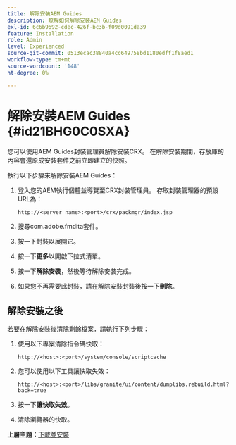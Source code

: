 ```yaml
---
title: 解除安裝AEM Guides
description: 瞭解如何解除安裝AEM Guides
exl-id: 6c6b9692-cdec-426f-bc3b-f09d0091da39
feature: Installation
role: Admin
level: Experienced
source-git-commit: 0513ecac38840a4cc649758bd1180edff1f8aed1
workflow-type: tm+mt
source-wordcount: '148'
ht-degree: 0%

---
```


# 解除安裝AEM Guides {#id21BHG0C0SXA}

您可以使用AEM Guides封裝管理員解除安裝CRX。 在解除安裝期間，存放庫的內容會還原成安裝套件之前立即建立的快照。

執行以下步驟來解除安裝AEM Guides：

1. 登入您的AEM執行個體並導覽至CRX封裝管理員。 存取封裝管理器的預設URL為：

   ```http
   http://<server name>:<port>/crx/packmgr/index.jsp
   ```

1. 搜尋com.adobe.fmdita套件。
1. 按一下封裝以展開它。
1. 按一下&#x200B;**更多**&#x200B;以開啟下拉式清單。
1. 按一下&#x200B;**解除安裝**，然後等待解除安裝完成。
1. 如果您不再需要此封裝，請在解除安裝封裝後按一下&#x200B;**刪除**。

## 解除安裝之後

若要在解除安裝後清除剩餘檔案，請執行下列步驟：

1. 使用以下專案清除指令碼快取：

   ```http
   http://<host>:<port>/system/console/scriptcache
   ```

1. 您可以使用以下工具讓快取失效：

   ```http
   http://<host>:<port>/libs/granite/ui/content/dumplibs.rebuild.html?back=true
   ```

1. 按一下&#x200B;**讓快取失效**。
1. 清除瀏覽器的快取。

**上層主題：**&#x200B;[&#x200B;下載並安裝](download-install.md)
